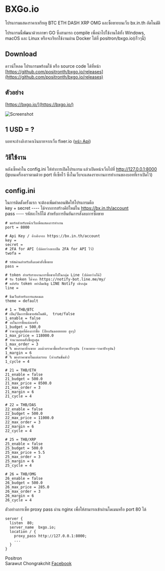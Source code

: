 # BXGo.io
โปรแกรมแสดงราคาเหรียญ BTC ETH DASH XRP OMG และซื้อขายบนเว็บ bx.in.th อัตโนมัติ   

โปรแกรมนี้พัฒนาด้วยภาษา GO ซึ่งสามารถ compile เพื่อนำไปใช้งานได้ทั้ง Windows, macOS และ Linux หรือจะเรียกใช้งานผ่าน Docker ได้ที่ positron/bxgo.io(เร็วๆนี้)

## Download
ดาวน์โหลด โปรแกรมพร้อมใช้ หรือ source code ได้ที่หน้า [https://github.com/positronth/bxgo.io/releases](https://github.com/positronth/bxgo.io/releases)

## ตัวอย่าง
[https://bxgo.io/](https://bxgo.io/)

![Screenshot](https://github.com/positronth/bxgo.io/raw/master/theme/default/img/screenshot.png)  

## 1 USD = ?
บอทจะอ้างอิงราคาเงินบาทจากเว็บ fixer.io ([หน้า Api](http://api.fixer.io/latest?base=USD&symbols=THB))  

## วิธีใช้งาน  
หลังเซ็ทค่าใน config.ini ให้ทำการเปิดโปรแกรม แล้วเปิดหน้าเว็บไปที่ http://127.0.0.1:8000 (ipบนเครื่องเราตามด้วย port ที่เซ็ทไว้ ซึ่งในเว็บจะแสดงรายงานการทำงานของบอทที่เราเปิดไว้)  

## config.ini  
ในการติดตั้งครั้งแรก จะต้องเพิ่มค่าคอนฟิคให้โปรแกรมคือ  
key + secret ---- ได้จากการสร้างคีย์ใหม่ใน  https://bx.in.th/account  
pass ---- รหัสอะไรก็ได้ สำหรับการยืนยันการสั่งลบการซื้อขาย  
  
```
# พอร์ทสำหรับหน้าเว็บเพื่อแสดงการทำงาน
port = 8000

# Api Key / อ้างอิงจาก https://bx.in.th/account
key =
secret =
# 2FA for API (ปล่อยว่างหากปิด 2FA for API ไว้)
twofa =

# รหัสผ่านสำหรับสั่งลบคำสั่งซื้อขาย
pass =

# token สำหรับรายงานการซื้อขายไปในกลุ่ม Line (ปล่อยว่างได้)
# รับ token ได้จาก https://notify-bot.line.me/my/
# หลังรับ token อย่าลืมเชิญ LINE Notify เข้ากลุ่ม
line =

# ธีมเว็บสำหรับการแสดงผล
theme = default

# 1 = THB/BTC
# เปิด/ปิดการซื้อขายอัตโนมัติ,  true/false
1_enable = false
# งบในการซื้อแต่ละครั้ง
1_budget = 500.0
# ราคาสูงสุดที่ต้องการซื้อ (ป้องกันดอยยยยย สูงๆ)
1_max_price = 118000.0
# จำนวนยอดสั่งซื้อสูงสุด
1_max_order = 3
# % ของราคาที่จะขาย ลบด้วยราคาซื้อหรือราคาปัจจุบัน (ราคาขาย-ราคาปัจจุบัน)
1_margin = 6
# % ของราคาขายในแต่ละรอบ (ห่างกันขั้นต่ำ)
1_cycle = 4

# 21 = THB/ETH
21_enable = false
21_budget = 500.0
21_max_price = 8500.0
21_max_order = 3
21_margin = 6
21_cycle = 4

# 22 = THB/DAS
22_enable = false
22_budget = 500.0
22_max_price = 11000.0
22_max_order = 3
22_margin = 6
22_cycle = 4

# 25 = THB/XRP
25_enable = false
25_budget = 500.0
25_max_price = 5.5
25_max_order = 3
25_margin = 6
25_cycle = 4

# 26 = THB/OMG
26_enable = false
26_budget = 500.0
26_max_price = 285.0
26_max_order = 3
26_margin = 6
26_cycle = 4
```

ตัวอย่างการเซ็ท proxy pass ผ่าน nginx เพื่อให้สามารถเข้าผ่านโดเมนหรือ port 80 ได้
```
server {
  listen  80;
  server_name  bxgo.io;
  location / {
    proxy_pass http://127.0.0.1:8000;
    ...
  }
}
```


Positron  
Sarawut Chongrakchit [Facebook](https://www.facebook.com/positron.th)
